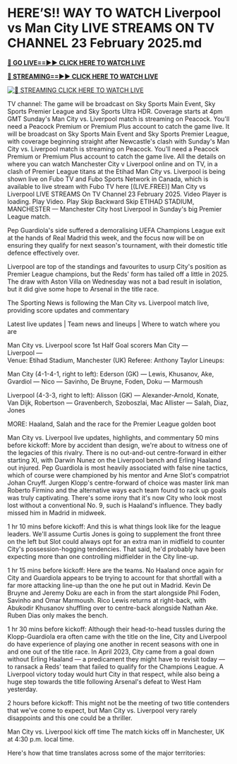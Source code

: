 # HERE’S!! WAY TO WATCH Liverpool vs Man City LIVE STREAMS ON TV CHANNEL 23 February 2025.md

**[🔴 GO LIVE==►► CLICK HERE TO WATCH LIVE](https://sushi-hour.blogspot.com/2025/02/soccer.html)**

**[🔴 STREAMING==►► CLICK HERE TO WATCH LIVE](https://sushi-hour.blogspot.com/2025/02/soccer.html)**

[![🔴 STREAMING CLICK HERE TO WATCH LIVE](https://blogger.googleusercontent.com/img/b/R29vZ2xl/AVvXsEiRpcxFFZMMTQJrucbc7W_PpOeHAAvL7i57WfnM-mI5TuD1e0jdacmEjLoYHYoR-T8sPzooCOApq6mHdX6ieT1MIGDBOap5u0G8q3ANgYrorrNaog8orgjYtsXbFb8OLatZD8ebcbbYw5GEpWMqCalvfjLnjOyPGpCWy03E7xe53v8rLkfpGce8TW2TJ4SV/s320/szxdcfgvbjnk.gif)](https://sushi-hour.blogspot.com/2025/02/soccer.html)


TV channel: The game will be broadcast on Sky Sports Main Event, Sky Sports Premier League and Sky Sports Ultra HDR. Coverage starts at 4pm GMT
Sunday's Man City vs. Liverpool match is streaming on Peacock. You'll need a Peacock Premium or Premium Plus account to catch the game live.
It will be broadcast on Sky Sports Main Event and Sky Sports Premier League, with coverage beginning straight after Newcastle's clash with
Sunday's Man City vs. Liverpool match is streaming on Peacock. You'll need a Peacock Premium or Premium Plus account to catch the game live.
All the details on where you can watch Manchester City v Liverpool online and on TV, in a clash of Premier League titans at the Etihad
Man City vs. Liverpool is being shown live on Fubo TV and Fubo Sports Network in Canada, which is available to live stream with Fubo TV here
[(LIVE.FREE)] Man City vs Liverpool LIVE STREAMS On TV Channel 23 February 2025. Video Player is loading. Play Video. Play Skip Backward Skip
ETIHAD STADIUM, MANCHESTER — Manchester City host Liverpool in Sunday's big Premier League match.

Pep Guardiola's side suffered a demoralising UEFA Champions League exit at the hands of Real Madrid this week, and the focus now will be on ensuring they qualify for next season's tournament, with their domestic title defence effectively over.

Liverpool are top of the standings and favourites to usurp City's position as Premier League champions, but the Reds' form has tailed off a little in 2025. The draw with Aston Villa on Wednesday was not a bad result in isolation, but it did give some hope to Arsenal in the title race.

The Sporting News is following the Man City vs. Liverpool match live, providing score updates and commentary

Latest live updates | Team news and lineups | Where to watch where you are

Man City vs. Liverpool score
 	1st Half	Goal scorers
Man City	—	 
Liverpool	—	 
Venue: Etihad Stadium, Manchester (UK)
Referee: Anthony Taylor
Lineups:

Man City (4-1-4-1, right to left): Ederson (GK) — Lewis, Khusanov, Ake, Gvardiol — Nico — Savinho, De Bruyne, Foden, Doku — Marmoush

Liverpool (4-3-3, right to left): Alisson (GK) — Alexander-Arnold, Konate, Van Dijk, Robertson — Gravenberch, Szoboszlai, Mac Allister — Salah, Diaz, Jones

MORE: Haaland, Salah and the race for the Premier League golden boot

Man City vs. Liverpool live updates, highlights, and commentary
50 mins before kickoff: More by accident than design, we're about to witness one of the legacies of this rivalry. There is no out-and-out centre-forward in either starting XI, with Darwin Nunez on the Liverpool bench and Erling Haaland out injured. Pep Guardiola is most heavily associated with false nine tactics, which of course were championed by his mentor and Arne Slot's compatriot Johan Cruyff. Jurgen Klopp's centre-forward of choice was master link man Roberto Firmino and the alternative ways each team found to rack up goals was truly captivating. There's some irony that it's now City who look most lost without a conventional No. 9, such is Haaland's influence. They badly missed him in Madrid in midweek.

1 hr 10 mins before kickoff: And this is what things look like for the league leaders. We'll assume Curtis Jones is going to supplement the front three on the left but Slot could always opt for an extra man in midfield to counter City's possession-hogging tendencies. That said, he'd probably have been expecting more than one controlling midfielder in the City line-up.

1 hr 15 mins before kickoff: Here are the teams. No Haaland once again for City and Guardiola appears to be trying to account for that shortfall with a far more attacking line-up than the one he put out in Madrid. Kevin De Bruyne and Jeremy Doku are each in from the start alongside Phil Foden, Savinho and Omar Marmoush. Rico Lewis returns at right-back, with Abukodir Khusanov shuffling over to centre-back alongside Nathan Ake. Ruben Dias only makes the bench.

1 hr 30 mins before kickoff: Although their head-to-head tussles during the Klopp-Guardiola era often came with the title on the line, City and Liverpool do have experience of playing one another in recent seasons with one in and one out of the title race. In April 2023, City came from a goal down without Erling Haaland — a predicament they might have to revisit today — to ransack a Reds' team that failed to qualify for the Champions League. A Liverpool victory today would hurt City in that respect, while also being a huge step towards the title following Arsenal's defeat to West Ham yesterday.

2 hours before kickoff: This might not be the meeting of two title contenders that we've come to expect, but Man City vs. Liverpool very rarely disappoints and this one could be a thriller.

Man City vs. Liverpool kick off time
The match kicks off in Manchester, UK at 4:30 p.m. local time.

Here's how that time translates across some of the major territories:
